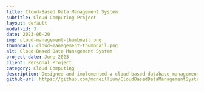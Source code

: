 ```yaml
---
title: Cloud-Based Data Management System
subtitle: Cloud Computing Project
layout: default
modal-id: 3
date: 2023-06-20
img: cloud-management-thumbnail.png
thumbnail: cloud-management-thumbnail.png
alt: Cloud-Based Data Management System
project-date: June 2023
client: Personal Project
category: Cloud Computing
description: Designed and implemented a cloud-based database management system using SQL and NoSQL databases.
github-url: https://github.com/mcneillium/CloudBasedDataManagementSystem
---
```

